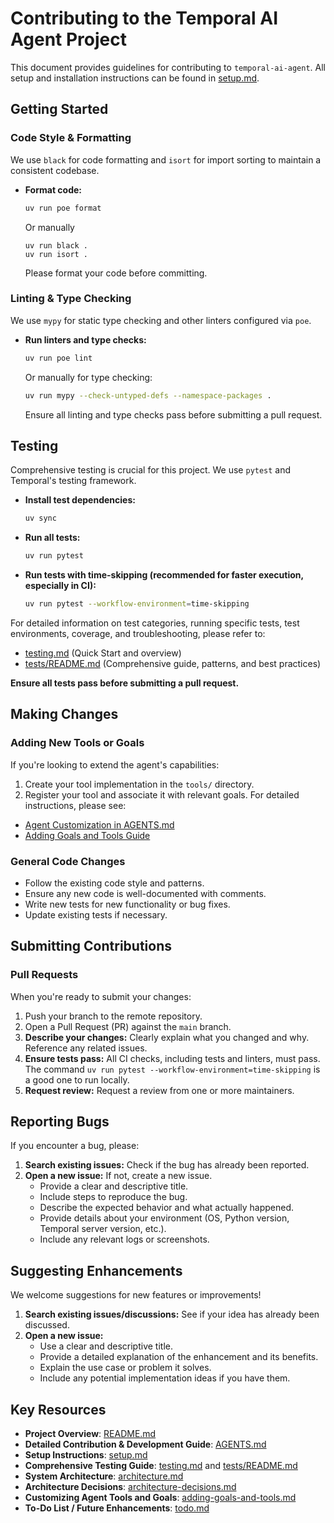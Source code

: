 # Contributing to the Temporal AI Agent Project

This document provides guidelines for contributing to `temporal-ai-agent`. All setup and installation instructions can be found in [setup.md](./setup.md).

## Getting Started

### Code Style & Formatting
We use `black` for code formatting and `isort` for import sorting to maintain a consistent codebase.
-   **Format code:**
    ```bash
    uv run poe format
    ```
    Or manually
    ```
    uv run black .
    uv run isort .
    ```
    Please format your code before committing.

### Linting & Type Checking
We use `mypy` for static type checking and other linters configured via `poe`.
-   **Run linters and type checks:**
    ```bash
    uv run poe lint
    ```
    Or manually for type checking:
    ```bash
    uv run mypy --check-untyped-defs --namespace-packages .
    ```
    Ensure all linting and type checks pass before submitting a pull request.

## Testing
Comprehensive testing is crucial for this project. We use `pytest` and Temporal's testing framework.
-   **Install test dependencies:**
    ```bash
    uv sync
    ```
-   **Run all tests:**
    ```bash
    uv run pytest
    ```
-   **Run tests with time-skipping (recommended for faster execution, especially in CI):**
    ```bash
    uv run pytest --workflow-environment=time-skipping
    ```

For detailed information on test categories, running specific tests, test environments, coverage, and troubleshooting, please refer to:
-   [testing.md](./testing.md) (Quick Start and overview)
-   [tests/README.md](../tests/README.md) (Comprehensive guide, patterns, and best practices)

**Ensure all tests pass before submitting a pull request.**

## Making Changes

### Adding New Tools or Goals
If you're looking to extend the agent's capabilities:
1.  Create your tool implementation in the `tools/` directory.
2.  Register your tool and associate it with relevant goals.
For detailed instructions, please see:
-   [Agent Customization in AGENTS.md](../AGENTS.md#agent-customization)
-   [Adding Goals and Tools Guide](./adding-goals-and-tools.md)

### General Code Changes
-   Follow the existing code style and patterns.
-   Ensure any new code is well-documented with comments.
-   Write new tests for new functionality or bug fixes.
-   Update existing tests if necessary.

## Submitting Contributions

### Pull Requests
When you're ready to submit your changes:
1.  Push your branch to the remote repository.
2.  Open a Pull Request (PR) against the `main` branch.
3.  **Describe your changes:** Clearly explain what you changed and why. Reference any related issues.
4.  **Ensure tests pass:** All CI checks, including tests and linters, must pass. The command `uv run pytest --workflow-environment=time-skipping` is a good one to run locally.
5.  **Request review:** Request a review from one or more maintainers.

## Reporting Bugs
If you encounter a bug, please:
1.  **Search existing issues:** Check if the bug has already been reported.
2.  **Open a new issue:** If not, create a new issue.
    -   Provide a clear and descriptive title.
    -   Include steps to reproduce the bug.
    -   Describe the expected behavior and what actually happened.
    -   Provide details about your environment (OS, Python version, Temporal server version, etc.).
    -   Include any relevant logs or screenshots.

## Suggesting Enhancements
We welcome suggestions for new features or improvements!
1.  **Search existing issues/discussions:** See if your idea has already been discussed.
2.  **Open a new issue:**
    -   Use a clear and descriptive title.
    -   Provide a detailed explanation of the enhancement and its benefits.
    -   Explain the use case or problem it solves.
    -   Include any potential implementation ideas if you have them.

## Key Resources
-   **Project Overview**: [README.md](../README.md)
-   **Detailed Contribution & Development Guide**: [AGENTS.md](../AGENTS.md)
-   **Setup Instructions**: [setup.md](./setup.md)
-   **Comprehensive Testing Guide**: [testing.md](./testing.md) and [tests/README.md](../tests/README.md)
-   **System Architecture**: [architecture.md](./architecture.md)
-   **Architecture Decisions**: [architecture-decisions.md](./architecture-decisions.md)
-   **Customizing Agent Tools and Goals**: [adding-goals-and-tools.md](./adding-goals-and-tools.md)
-   **To-Do List / Future Enhancements**: [todo.md](./todo.md)